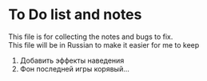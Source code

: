 # To Do list and notes  
This file is for collecting the notes and bugs to fix.  
This file will be in Russian to make it easier for me to keep  
  
  1) Добавить эффекты наведения
  2) Фон последней игры корявый...
